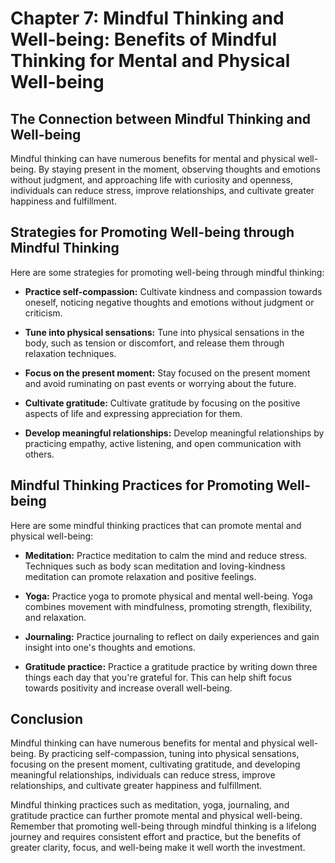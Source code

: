 Chapter 7: Mindful Thinking and Well-being: Benefits of Mindful Thinking for Mental and Physical Well-being
===========================================================================================================

The Connection between Mindful Thinking and Well-being
------------------------------------------------------

Mindful thinking can have numerous benefits for mental and physical well-being. By staying present in the moment, observing thoughts and emotions without judgment, and approaching life with curiosity and openness, individuals can reduce stress, improve relationships, and cultivate greater happiness and fulfillment.

Strategies for Promoting Well-being through Mindful Thinking
------------------------------------------------------------

Here are some strategies for promoting well-being through mindful thinking:

* **Practice self-compassion:** Cultivate kindness and compassion towards oneself, noticing negative thoughts and emotions without judgment or criticism.

* **Tune into physical sensations:** Tune into physical sensations in the body, such as tension or discomfort, and release them through relaxation techniques.

* **Focus on the present moment:** Stay focused on the present moment and avoid ruminating on past events or worrying about the future.

* **Cultivate gratitude:** Cultivate gratitude by focusing on the positive aspects of life and expressing appreciation for them.

* **Develop meaningful relationships:** Develop meaningful relationships by practicing empathy, active listening, and open communication with others.

Mindful Thinking Practices for Promoting Well-being
---------------------------------------------------

Here are some mindful thinking practices that can promote mental and physical well-being:

* **Meditation:** Practice meditation to calm the mind and reduce stress. Techniques such as body scan meditation and loving-kindness meditation can promote relaxation and positive feelings.

* **Yoga:** Practice yoga to promote physical and mental well-being. Yoga combines movement with mindfulness, promoting strength, flexibility, and relaxation.

* **Journaling:** Practice journaling to reflect on daily experiences and gain insight into one's thoughts and emotions.

* **Gratitude practice:** Practice a gratitude practice by writing down three things each day that you're grateful for. This can help shift focus towards positivity and increase overall well-being.

Conclusion
----------

Mindful thinking can have numerous benefits for mental and physical well-being. By practicing self-compassion, tuning into physical sensations, focusing on the present moment, cultivating gratitude, and developing meaningful relationships, individuals can reduce stress, improve relationships, and cultivate greater happiness and fulfillment.

Mindful thinking practices such as meditation, yoga, journaling, and gratitude practice can further promote mental and physical well-being. Remember that promoting well-being through mindful thinking is a lifelong journey and requires consistent effort and practice, but the benefits of greater clarity, focus, and well-being make it well worth the investment.
